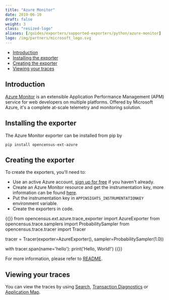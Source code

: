```yaml
---
title: "Azure Monitor"
date: 2019-06-10
draft: false
weight: 3
class: "resized-logo"
aliases: [/guides/exporters/supported-exporters/python/azure-monitor]
logo: /img/partners/microsoft_logo.svg
---
```


- [Introduction](#introduction)
- [Installing the exporter](#installing-the-exporter)
- [Creating the exporter](#creating-the-exporter)
- [Viewing your traces](#viewing-your-traces)

## Introduction
[Azure Monitor](https://docs.microsoft.com/en-us/azure/azure-monitor/) is an
extensible Application Performance Management (APM) service for web developers
on multiple platforms. Offered by Microsoft Azure, it's a complete at-scale
telemetry and monitoring solution.

## Installing the exporter
The Azure Monitor exporter can be installed from pip by
```shell
pip install opencensus-ext-azure
```

## Creating the exporter
To create the exporters, you'll need to:

* Use an active Azure account, [sign up for free](https://azure.microsoft.com/en-us/free/) if you haven't already.
* Create an Azure Monitor resource and get the instrumentation key, more information can be found
  [here](https://docs.microsoft.com/en-us/azure/azure-monitor/app/create-new-resource).
* Put the instrumentation key in `APPINSIGHTS_INSTRUMENTATIONKEY` environment variable.
* Create the exporters in code.

{{<highlight python>}}
from opencensus.ext.azure.trace_exporter import AzureExporter
from opencensus.trace.samplers import ProbabilitySampler
from opencensus.trace.tracer import Tracer

tracer = Tracer(exporter=AzureExporter(), sampler=ProbabilitySampler(1.0))

with tracer.span(name='hello'):
    print('Hello, World!')
{{</highlight>}}

For more information, please refer to [README](https://github.com/census-instrumentation/opencensus-python/tree/master/contrib/opencensus-ext-azure).

## Viewing your traces
You can view the traces by using [Search](https://docs.microsoft.com/en-us/azure/azure-monitor/app/diagnostic-search),
[Transaction Diagnostics](https://docs.microsoft.com/en-us/azure/azure-monitor/app/transaction-diagnostics)
or [Application Map](https://docs.microsoft.com/en-us/azure/azure-monitor/app/app-map).
